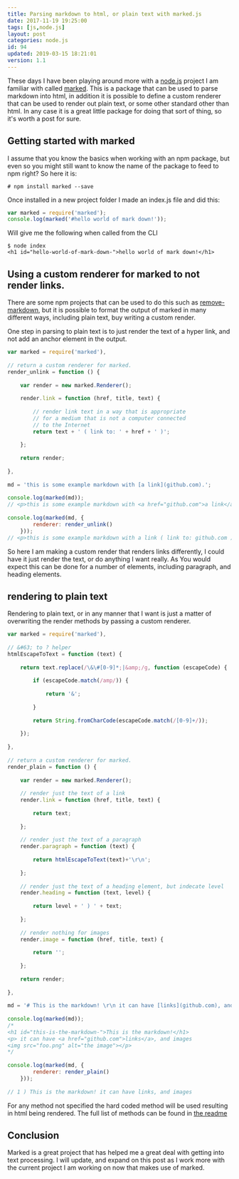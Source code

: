 ```yaml
---
title: Parsing markdown to html, or plain text with marked.js
date: 2017-11-19 19:25:00
tags: [js,node.js]
layout: post
categories: node.js
id: 94
updated: 2019-03-15 18:21:01
version: 1.1
---
```


These days I have been playing around more with a [node.js](https://nodejs.org/en/) project I am familiar with called [marked](https://www.npmjs.com/package/marked). This is a package that can be used to parse markdown into html, in addition it is possible to define a custom renderer that can be used to render out plain text, or some other standard other than html. In any case it is a great little package for doing that sort of thing, so it's worth a post for sure.

<!-- more -->

## Getting started with marked

I assume that you know the basics when working with an npm package, but even so you might still want to know the name of the package to feed to npm right? So here it is:

```
# npm install marked --save
```

Once installed in a new project folder I made an index.js file and did this:

```js
var marked = require('marked');
console.log(marked('#hello world of mark down!'));
```

Will give me the following when called from the CLI

```
$ node index
<h1 id="hello-world-of-mark-down-">hello world of mark down!</h1>
```

## Using a custom renderer for marked to not render links.

There are some npm projects that can be used to do this such as [remove-markdown](https://www.npmjs.com/package/remove-markdown), but it is possible to format the output of marked in many different ways, including plain text, buy writing a custom render.

One step in parsing to plain text is to just render the text of a hyper link, and not add an anchor element in the output.

```js
var marked = require('marked'),
 
// return a custom renderer for marked.
render_unlink = function () {
 
    var render = new marked.Renderer();
 
    render.link = function (href, title, text) {
 
        // render link text in a way that is appropriate
        // for a medium that is not a computer connected
        // to the Internet
        return text + ' ( link to: ' + href + ' )';
 
    };
 
    return render;
 
},
 
md = 'this is some example markdown with [a link](github.com).';
 
console.log(marked(md));
// <p>this is some example markdown with <a href="github.com">a link</a>.</p>
 
console.log(marked(md, {
        renderer: render_unlink()
    }));
// <p>this is some example markdown with a link ( link to: github.com ).</p>
```

So here I am making a custom render that renders links differently, I could have it just render the text, or do anything I want really. As You would expect this can be done for a number of elements, including paragraph, and heading elements.

## rendering to plain text

Rendering to plain text, or in any manner that I want is just a matter of overwriting the render methods by passing a custom renderer.

```js
var marked = require('marked'),
 
// &#63; to ? helper
htmlEscapeToText = function (text) {
 
    return text.replace(/\&\#[0-9]*;|&amp;/g, function (escapeCode) {
 
        if (escapeCode.match(/amp/)) {
 
            return '&';
 
        }
 
        return String.fromCharCode(escapeCode.match(/[0-9]+/));
 
    });
 
},
 
// return a custom renderer for marked.
render_plain = function () {
 
    var render = new marked.Renderer();
 
    // render just the text of a link
    render.link = function (href, title, text) {
 
        return text;
 
    };
 
    // render just the text of a paragraph
    render.paragraph = function (text) {
 
        return htmlEscapeToText(text)+'\r\n';
 
    };
 
    // render just the text of a heading element, but indecate level
    render.heading = function (text, level) {
 
        return level + ' ) ' + text;
 
    };
 
    // render nothing for images
    render.image = function (href, title, text) {
 
        return '';
 
    };
 
    return render;
 
},
 
md = '# This is the markdown! \r\n it can have [links](github.com), and images \r\n![the image](foo.png)';
 
console.log(marked(md));
/*
<h1 id="this-is-the-markdown-">This is the markdown!</h1>
<p> it can have <a href="github.com">links</a>, and images
<img src="foo.png" alt="the image"></p>
*/
 
console.log(marked(md, {
        renderer: render_plain()
    }));
 
// 1 ) This is the markdown! it can have links, and images
```

For any method not specified the hard coded method will be used resulting in html being rendered. The full list of methods can be found in [the readme](https://github.com/chjj/marked/blob/master/README.md)

## Conclusion

Marked is a great project that has helped me a great deal with getting into text processing. I will update, and expand on this post as I work more with the current project I am working on now that makes use of marked.